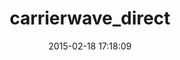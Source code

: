 ---
layout: post
title:  "carrierwave_direct"
repo:   "dwilkie/carrierwave_direct"
date:   2015-02-18 17:18:09
gemurl: https://github.com/dwilkie/carrierwave_direct
---